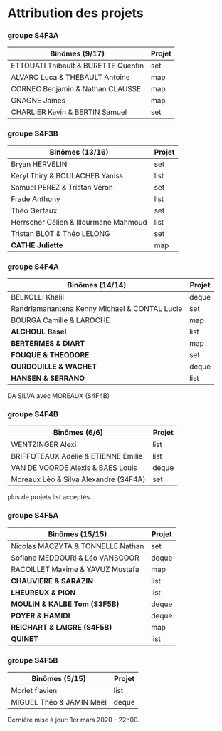 # Attribution des projets

### groupe S4F3A

| Binômes (9/17)| Projet
|---|---
| ETTOUATI Thibault & BURETTE Quentin | set
| ALVARO Luca & THEBAULT Antoine | map
| CORNEC Benjamin & Nathan CLAUSSE | map
| GNAGNE James | map
| CHARLIER Kevin & BERTIN Samuel | set

### groupe S4F3B

| Binômes (13/16) | Projet
|---|---
| Bryan HERVELIN | set
| Keryl Thiry & BOULACHEB Yaniss | list
| Samuel PEREZ & Tristan Véron | set
| Frade Anthony | list
| Théo Gerfaux | set
| Herrscher Célien & Illourmane Mahmoud | list
| Tristan BLOT & Théo LELONG | set
| **CATHE Juliette** | map

### groupe S4F4A

| Binômes (14/14) | Projet
|---|---
| BELKOLLI Khalil | deque
| Randriamanantena Kenny Michael & CONTAL Lucie | set
| BOURGA Camille & LAROCHE | map
| **ALGHOUL Basel** | list
| **BERTERMES & DIART** | map
| **FOUQUE & THEODORE** | set
| **OURDOUILLE & WACHET** | deque
| **HANSEN & SERRANO** | list

DA SILVA avec MOREAUX (S4F4B)

### groupe S4F4B

| Binômes (6/6) | Projet
|---|---
| WENTZINGER Alexi | list
| BRIFFOTEAUX Adélie & ETIENNE Emilie | list
| VAN DE VOORDE Alexis & BAES Louis | deque
| Moreaux Léo & Silva Alexandre (S4F4A) | set

plus de projets list acceptés.

### groupe S4F5A

| Binômes (15/15) | Projet
|---|---
| Nicolas MACZYTA & TONNELLE Nathan | set
| Sofiane MEDDOURi & Léo VANSCOOR | deque
| RACOILLET Maxime & YAVUZ Mustafa | map
| **CHAUVIERE & SARAZIN** | list
| **LHEUREUX & PION** | list
| **MOULIN & KALBE Tom (S3F5B)** | deque
| **POYER & HAMIDI** | deque
| **REICHART & LAIGRE (S4F5B)** | map
| **QUINET** | list

### groupe S4F5B

| Binômes (5/15) | Projet
|---|---
| Morlet flavien | list
| MIGUEL Théo & JAMIN Maël | deque

Dernière mise à jour: 1er mars 2020 - 22h00.
